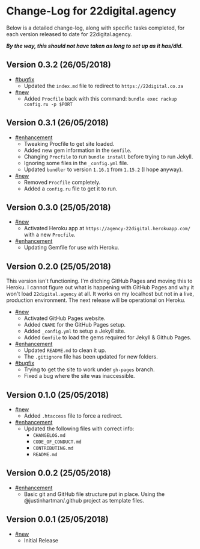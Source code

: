 # Change-Log for 22digital.agency

Below is a detailed change-log, along with specific tasks completed, for each
version released to date for 22digital.agency.

___By the way, this should not have taken as long to set  up as it has/did.___

## Version 0.3.2 (26/05/2018)

- [#bugfix](#bugfix)
  - Updated the `index.md` file to redirect to `https://22digital.co.za`
- [#new](#new)
  - Added `Procfile` back with this command:
    `bundle exec rackup config.ru -p $PORT`

## Version 0.3.1 (26/05/2018)

- [#enhancement](#enhancement)
  - Tweaking Procfile to get site loaded.
  - Added new gem information in the `Gemfile`.
  - Changing `Procfile` to run `bundle install` before trying to run Jekyll.
  - Ignoring some files in the `_config.yml` file.
  - Updated `bundler` to version `1.16.1` from `1.15.2` (I hope anyway).
- [#new](#new)
  - Removed `Procfile` completely.
  - Added a `config.ru` file to get it to run.

## Version 0.3.0 (25/05/2018)

- [#new](#new)
  - Activated Heroku app at `https://agency-22digital.herokuapp.com/` with
    a new `Procfile`.
- [#enhancement](#enhancement)
  - Updating Gemfile for use with Heroku.

## Version 0.2.0 (25/05/2018)

This version isn't functioning. I'm ditching GitHub Pages and moving this to
Heroku. I cannot figure out what is happening with GitHub Pages and why it
won't load `22digital.agency` at all. It works on my localhost but not
in a live, production environment. The next release will be operational
on Heroku.

- [#new](#new)
  - Activated GitHub Pages website.
  - Added `CNAME` for the GitHub Pages setup.
  - Added `_config.yml` to setup a Jekyll site.
  - Added `Gemfile` to load the gems required for Jekyll & Github Pages.
- [#enhancement](#enhancement)
  - Updated `README.md` to clean it up.
  - The `.gitignore` file has been updated for new folders.
- [#bugfix](#bugfix)
  - Trying to get the site to work under `gh-pages` branch.
  - Fixed a bug where the site was inaccessible.

## Version 0.1.0 (25/05/2018)

- [#new](#new)
  - Added `.htaccess` file to force a redirect.
- [#enhancement](#enhancement)
  - Updated the following files with correct info:
    - `CHANGELOG.md`
    - `CODE_OF_CONDUCT.md`
    - `CONTRIBUTING.md`
    - `README.md`

## Version 0.0.2 (25/05/2018)

- [#enhancement](#enhancement)
  - Basic git and GitHub file structure put in place. Using the
    @justinhartman/.github project as template files.

## Version 0.0.1 (25/05/2018)

- [#new](#new)
  - Initial Release
